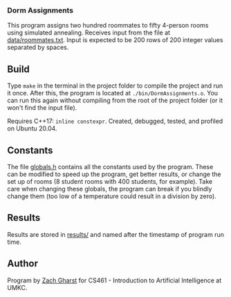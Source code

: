 ### Dorm Assignments
This program assigns two hundred roommates to fifty 4-person rooms using simulated annealing. Receives input from the file at [data/roommates.txt](../data/roommates.txt). Input is expected to be 200 rows of 200 integer values separated by spaces.

## Build
Type ```make``` in the terminal in the project folder to compile the project and run it once. After this, the program is located at ```./bin/DormAssignments.o```. You can run this again without compiling from the root of the project folder (or it won't find the input file).

Requires C++17: ```inline constexpr```. Created, debugged, tested, and profiled on Ubuntu 20.04.

## Constants
The file [globals.h](../include/globals.h) contains all the constants used by the program. These can be modified to speed up the program, get better results, or change the set up of rooms (8 student rooms with 400 students, for example). Take care when changing these globals, the program can break if you blindly change them (too low of a temperature could result in a division by zero).

## Results
Results are stored in [results/](../results/) and named after the timestamp of program run time.

## Author
Program by [Zach Gharst](http://gharst.engineer) for CS461 - Introduction to Artificial Intelligence at UMKC.